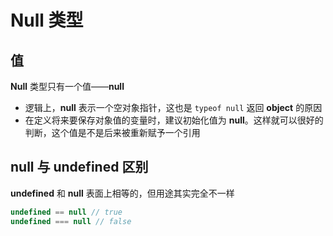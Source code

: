 # Null 类型

## 值

**Null** 类型只有一个值——**null**

- 逻辑上，**null** 表示一个空对象指针，这也是 `typeof null` 返回 **object** 的原因
- 在定义将来要保存对象值的变量时，建议初始化值为 **null**。这样就可以很好的判断，这个值是不是后来被重新赋予一个引用

## null 与 undefined 区别

**undefined** 和 **null** 表面上相等的，但用途其实完全不一样

```js
undefined == null // true
undefined === null // false
```